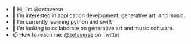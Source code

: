 - 👋 Hi, I’m @zetaverse
- 👀 I’m interested in application development, generative art, and music.
- 🌱 I’m currently learning python and swift
- 💞️ I’m looking to collaborate on generative art and music software.
- 📫 How to reach me: [@zetaverse](https://www.twitter.com/zetaverse) on Twitter

<!---
zetaverse/zetaverse is a ✨ special ✨ repository because its `README.md` (this file) appears on your GitHub profile.
You can click the Preview link to take a look at your changes.
--->
